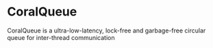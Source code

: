 # CoralQueue
CoralQueue is a ultra-low-latency, lock-free and garbage-free circular queue for inter-thread communication

